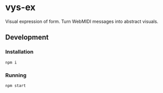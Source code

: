 # vys-ex

Visual expression of form. Turn WebMIDI messages into abstract visuals.

## Development

### Installation

    npm i

### Running

    npm start
